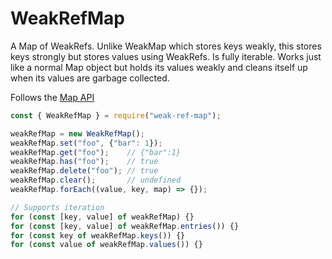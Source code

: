 # WeakRefMap
A Map of WeakRefs. Unlike WeakMap which stores keys weakly, this stores keys strongly but stores values using WeakRefs. Is fully iterable. Works just like a normal Map object but holds its values weakly and cleans itself up when its values are garbage collected.

Follows the [Map API](https://developer.mozilla.org/en-US/docs/Web/JavaScript/Reference/Global_Objects/Map)

```javascript
const { WeakRefMap } = require("weak-ref-map");

weakRefMap = new WeakRefMap();
weakRefMap.set("foo", {"bar": 1});
weakRefMap.get("foo");    // {"bar":1}
weakRefMap.has("foo");    // true
weakRefMap.delete("foo"); // true
weakRefMap.clear();       // undefined
weakRefMap.forEach((value, key, map) => {});

// Supports iteration
for (const [key, value] of weakRefMap) {}
for (const [key, value] of weakRefMap.entries()) {}
for (const key of weakRefMap.keys()) {}
for (const value of weakRefMap.values()) {}
```
